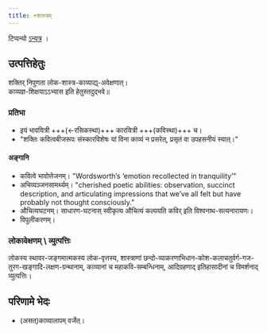 ```yaml
---
title: +शास्त्रम्
---
```


टिप्पन्यो [ऽन्यत्र](https://docs.google.com/spreadsheets/d/1_Hokp6dvWReXvQyXpDXi8u-VEqrn0e5ZkspNpZAM7Vc/edit#gid=16) ।

## उत्पत्तिहेतुः
शक्तिर् निपुणता लोक-शास्त्र-काव्याद्य्-अवेक्षणात्।  
काव्यज्ञ-शिक्षयाऽऽभ्यास इति हेतुस्तदुद्भवे॥

### प्रतिभा
- इयं भावयित्री +++(←रसिकस्था)+++ कारयित्री +++(कविस्था)+++ च।
- "शक्तिः कवित्वबीजरूपः संस्कारविशेषः यां विना काव्यं न प्रसरेत्, प्रसृतं वा उपहसनीयं स्यात्।"

#### अङ्गानि
- कवित्वे भावोत्तेजनम्। "Wordsworth’s ‘emotion recollected in tranquility’"
- अभिव्यञ्जनसामर्थ्यम्। "cherished poetic abilities: observation, succinct description, and articulating impressions that we’ve all felt but have probably not thought consciously."
- औचित्यघटनम्। साधारण-घटनास् स्वीकृत्य औचित्यं कल्पयति कविर् इति विश्वनाथ-सत्यनारायणः।
- विपुलीकरणम्।

### लोकावेक्षणम् \ व्युत्पत्तिः
लोकस्य स्थावर-जङ्गमात्मकस्य लोक-वृत्तस्य, शास्त्राणां छन्दो-व्याकरणाभिधान-कोश-कलाचतुर्वर्ग-गज-तुरग-खङ्गादि-लक्षण-ग्रन्थानाम्, काव्यानां च महाकवि-सम्बन्धिनाम्, आदिग्रहणाद् इतिहासादीनां च विमर्शनाद् व्युत्पत्तिः।

## परिणामे भेदः
- (असत्)काव्यालापम् वर्जेत्।